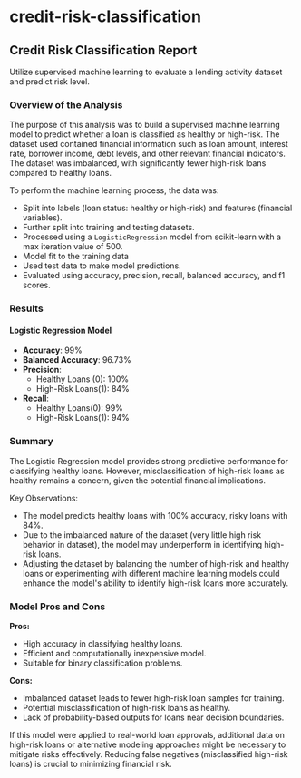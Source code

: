 # credit-risk-classification

## Credit Risk Classification Report

Utilize supervised machine learning to evaluate a lending activity dataset and predict risk level.

### Overview of the Analysis

The purpose of this analysis was to build a supervised machine learning model to predict whether a loan is classified as healthy or high-risk. The dataset used contained financial information such as loan amount, interest rate, borrower income, debt levels, and other relevant financial indicators. The dataset was imbalanced, with significantly fewer high-risk loans compared to healthy loans.

To perform the machine learning process, the data was:

- Split into labels (loan status: healthy or high-risk) and features (financial variables).
- Further split into training and testing datasets.
- Processed using a `LogisticRegression` model from scikit-learn with a max iteration value of 500.
- Model fit to the training data
- Used test data to make model predictions.
- Evaluated using accuracy, precision, recall, balanced accuracy, and f1 scores.

### Results

#### Logistic Regression Model

- **Accuracy**: 99%
- **Balanced Accuracy**: 96.73%
- **Precision**:
  - Healthy Loans (0): 100%
  - High-Risk Loans(1): 84%
- **Recall**:
  - Healthy Loans(0): 99%
  - High-Risk Loans(1): 94%

### Summary

The Logistic Regression model provides strong predictive performance for classifying healthy loans. However, misclassification of high-risk loans as healthy remains a concern, given the potential financial implications.

Key Observations:

- The model predicts  healthy loans with 100% accuracy, risky loans with 84%.
- Due to the imbalanced nature of the dataset (very little high risk behavior in dataset), the model may underperform in identifying high-risk loans.
- Adjusting the dataset by balancing the number of high-risk and healthy loans or experimenting with different machine learning models could enhance the model's ability to identify high-risk loans more accurately.

### Model Pros and Cons

**Pros:**

- High accuracy in classifying healthy loans.
- Efficient and computationally inexpensive model.
- Suitable for binary classification problems.

**Cons:**

- Imbalanced dataset leads to fewer high-risk loan samples for training.
- Potential misclassification of high-risk loans as healthy.
- Lack of probability-based outputs for loans near decision boundaries.

If this model were applied to real-world loan approvals, additional data on high-risk loans or alternative modeling approaches might be necessary to mitigate risks effectively. Reducing false negatives (misclassified high-risk loans) is crucial to minimizing financial risk.

